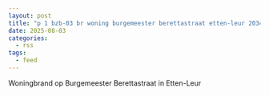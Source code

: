 ```yaml
---
layout: post
title: "p 1 bzb-03 br woning burgemeester berettastraat etten-leur 203432 203061"
date: 2025-08-03
categories: 
  - rss
tags: 
  - feed
---
```


Woningbrand op Burgemeester Berettastraat in Etten-Leur
